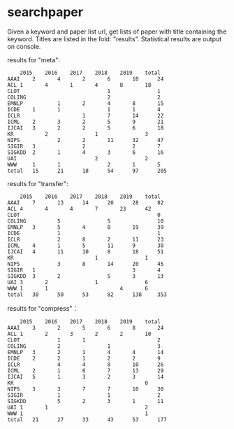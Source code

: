 # searchpaper
Given a keyword and paper list url, get lists of paper with title containing the keyword. 
Titles are listed in the fold: "results". Statistical results are output on console.

results for "meta":

    	2015	2016	2017	2018	2019	total
    AAAI	2   	4   	2   	6   	10   	24
    ACL	1   	4   	1   	4   	8   	18
    CLOT	    	    	    	1   	    	1
    COLING	       	    	        2   	    	2
    EMNLP	    	1   	2   	4   	8   	15
    ICDE	1   	1   	    	1   	1   	4
    ICLR	    	    	1   	7   	14   	22
    ICML	2   	3   	2   	5   	9   	21
    IJCAI	3   	2   	2   	5   	6   	18
    KR	    	2   	    	1   	    	3
    NIPS	    	2   	2   	11   	32   	47
    SIGIR	3   	    	2   	    	2   	7
    SIGKDD	2   	1   	4   	3   	6   	16
    UAI	    	    	    	2   	    	2
    WWW 	1    	1   	    	2   	1   	5
    total	15   	21   	18   	54   	97   	205



results for "transfer":

        2015	2016	2017	2018	2019	total
    AAAI	7   	13   	14   	20   	28   	82
    ACL	4   	4   	4   	7   	23   	42
    CLOT	    	    	    	    	    	0
    COLING	    	5   	    	5   	    	10
    EMNLP	3   	5   	4   	8   	19   	39
    ICDE	    	1   	    	    	    	1
    ICLR	    	2   	8   	2   	11   	23
    ICML	4   	1   	5   	11   	9   	30
    IJCAI	4   	11   	10   	8   	18   	51
    KR	    	    	    	1   	    	1
    NIPS	    	3   	8   	14   	20   	45
    SIGIR	1   	    	    	    	3   	4
    SIGKDD	3   	2   	    	5   	3   	13
    UAI	3   	2   	    	1   	    	6
    WWW	1   	1   	    	    	4   	6
    total	30   	50   	53   	82   	138   	353
    
    
results for "compress"：

        2015	2016	2017	2018	2019	total
    AAAI	3   	2   	5   	6   	8   	24
    ACL	1   	2   	3   	2   	2   	10
    CLOT	    	1   	1   	    	    	2
    COLING	    	2   	    	1   	    	3
    EMNLP	3   	2   	1   	4   	4   	14
    ICDE	2   	2   	1   	2   	2   	9
    ICLR	    	4   	4   	8   	10   	26
    ICML	2   	1   	6   	7   	13   	29
    IJCAI	5   	1   	3   	2   	3   	14
    KR	    	    	    	    	    	0
    NIPS	3   	3   	7   	7   	10   	30
    SIGIR	    	1   	    	1   	    	2
    SIGKDD	    	5   	2   	3   	1   	11
    UAI	1   	1   	    	    	    	2
    WWW	1   	    	    	    	    	1
    total	21   	27   	33   	43   	53   	177
    
    